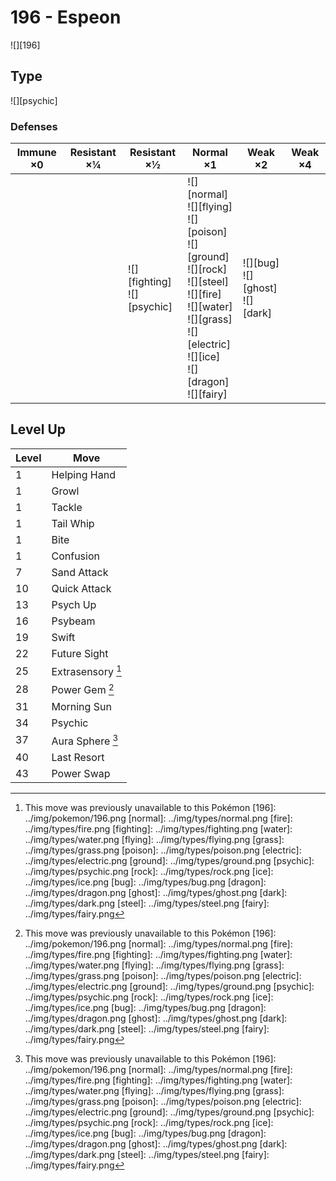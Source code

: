 # 196 - Espeon
![][196]

## Type

![][psychic]

### Defenses

Immune ×0 | Resistant ×¼ | Resistant ×½                       | Normal ×1                                                                                                                                                                                              | Weak ×2                                   | Weak ×4 | 
---       | ---          | ---                                | ---                                                                                                                                                                                                    | ---                                       | ---     | 
          |              | ![][fighting]<br> ![][psychic]<br> | ![][normal]<br> ![][flying]<br> ![][poison]<br> ![][ground]<br> ![][rock]<br> ![][steel]<br> ![][fire]<br> ![][water]<br> ![][grass]<br> ![][electric]<br> ![][ice]<br> ![][dragon]<br> ![][fairy]<br> | ![][bug]<br> ![][ghost]<br> ![][dark]<br> |         | 

## Level Up

Level | Move              | 
---   | ---               | 
1     | Helping Hand      | 
1     | Growl             | 
1     | Tackle            | 
1     | Tail Whip         | 
1     | Bite              | 
1     | Confusion         | 
7     | Sand Attack       | 
10    | Quick Attack      | 
13    | Psych Up          | 
16    | Psybeam           | 
19    | Swift             | 
22    | Future Sight      | 
25    | Extrasensory [^1] | 
28    | Power Gem [^1]    | 
31    | Morning Sun       | 
34    | Psychic           | 
37    | Aura Sphere [^1]  | 
40    | Last Resort       | 
43    | Power Swap        | 

[^1]: This move was previously unavailable to this Pokémon
[196]: ../img/pokemon/196.png
[normal]: ../img/types/normal.png
[fire]: ../img/types/fire.png
[fighting]: ../img/types/fighting.png
[water]: ../img/types/water.png
[flying]: ../img/types/flying.png
[grass]: ../img/types/grass.png
[poison]: ../img/types/poison.png
[electric]: ../img/types/electric.png
[ground]: ../img/types/ground.png
[psychic]: ../img/types/psychic.png
[rock]: ../img/types/rock.png
[ice]: ../img/types/ice.png
[bug]: ../img/types/bug.png
[dragon]: ../img/types/dragon.png
[ghost]: ../img/types/ghost.png
[dark]: ../img/types/dark.png
[steel]: ../img/types/steel.png
[fairy]: ../img/types/fairy.png
